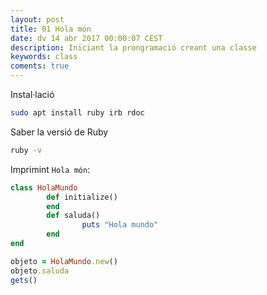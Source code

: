 ```yaml
---
layout: post
title: 01 Hola món
date: dv 14 abr 2017 00:00:07 CEST 
description: Iniciant la prongramació creant una classe
keywords: class
coments: true
---
```


Instal·lació

```bash
sudo apt install ruby irb rdoc
```

Saber la versió de Ruby

```bash
ruby -v
```

Imprimint `Hola món`:

```ruby
class HolaMundo
        def initialize()
        end
        def saluda()
                puts "Hola mundo"
        end
end

objeto = HolaMundo.new()
objeto.saluda
gets()
```
